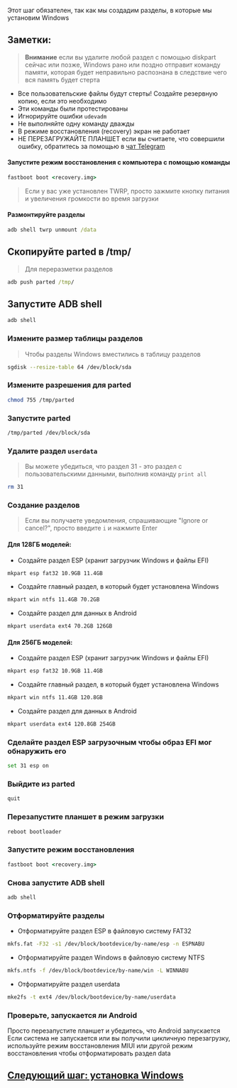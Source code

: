﻿Этот шаг обязателен, так как мы создадим разделы, в которые мы установим Windows

## Заметки:
 > **Внимание** если вы удалите любой раздел с помощью diskpart сейчас или позже, Windows рано или поздно отправит команду памяти, которая будет неправильно распознана в следствие чего вся память будет стерта
- Все пользовательские файлы будут стерты! Создайте резервную копию, если это необходимо
- Эти команды были протестированы
- Игнорируйте ошибки `udevadm`
- Не выполняйте одну команду дважды
- В режиме восстановления (recovery) экран не работает
- НЕ ПЕРЕЗАГРУЖАЙТЕ ПЛАНШЕТ если вы считаете, что совершили ошибку, обратитесь за помощью в [чат Telegram](https://t.me/nabuwoa)

#### Запустите режим восстановления с компьютера с помощью команды
```cmd
fastboot boot <recovery.img>
```
> Если у вас уже установлен TWRP, просто зажмите кнопку питания и увеличения громкости во время загрузки

#### Размонтируйте разделы
```cmd
adb shell twrp unmount /data
```

## Скопируйте parted в /tmp/
> Для переразметки разделов
```cmd
adb push parted /tmp/
```

## Запустите ADB shell
```cmd
adb shell
```

### Измените размер таблицы разделов
> Чтобы разделы Windows вместились в таблицу разделов
```sh
sgdisk --resize-table 64 /dev/block/sda
```

### Измените разрешения для parted 
```sh
chmod 755 /tmp/parted
```

### Запустите parted
```sh
/tmp/parted /dev/block/sda
```


### Удалите раздел `userdata` 
> Вы можете убедиться, что раздел 31 - это раздел с пользовательскими данными, выполнив команду
>  `print all`
```sh
rm 31
```

### Создание разделов
> Если вы получаете уведомления, спрашивающие "Ignore or cancel?", просто введите `i` и нажмите Enter

#### Для 128ГБ моделей:

- Создайте раздел ESP (хранит загрузчик Windows и файлы EFI)
```sh
mkpart esp fat32 10.9GB 11.4GB
```

- Создайте главный раздел, в который будет установлена Windows
```sh
mkpart win ntfs 11.4GB 70.2GB
```

- Создайте раздел для данных в Android
```sh
mkpart userdata ext4 70.2GB 126GB
```

#### Для 256ГБ моделей:

- Создайте раздел ESP (хранит загрузчик Windows и файлы EFI)
```sh
mkpart esp fat32 10.9GB 11.4GB
```

- Создайте главный раздел, в который будет установлена Windows
```sh
mkpart win ntfs 11.4GB 120.8GB
```

- Создайте раздел для данных в Android
```sh
mkpart userdata ext4 120.8GB 254GB
```


### Сделайте раздел ESP загрузочным чтобы образ EFI мог обнаружить его
```sh
set 31 esp on
```

### Выйдите из parted
```sh
quit
```
### Перезапустите планшет в режим загрузки
```sh
reboot bootloader
```

### Запустите режим восстановления
```cmd
fastboot boot <recovery.img>
```

### Снова запустите ADB shell
```cmd
adb shell
```

### Отформатируйте разделы
- Отформатируйте раздел ESP в файловую систему FAT32
```sh
mkfs.fat -F32 -s1 /dev/block/bootdevice/by-name/esp -n ESPNABU
```

- Отформатируйте раздел Windows в файловую систему NTFS
```sh
mkfs.ntfs -f /dev/block/bootdevice/by-name/win -L WINNABU
```

-  Отформатируйте раздел userdata
```sh
mke2fs -t ext4 /dev/block/bootdevice/by-name/userdata
```

### Проверьте, запускается ли Android
Просто перезапустите планшет и убедитесь, что Android запускается
Если система не запускается или вы получили цикличную перезагрузку, используйте режим восстановления MIUI или другой режим восстановления чтобы отформатировать раздел data

## [Следующий шаг: установка Windows](/guide/Russian/2-install-ru.md)

